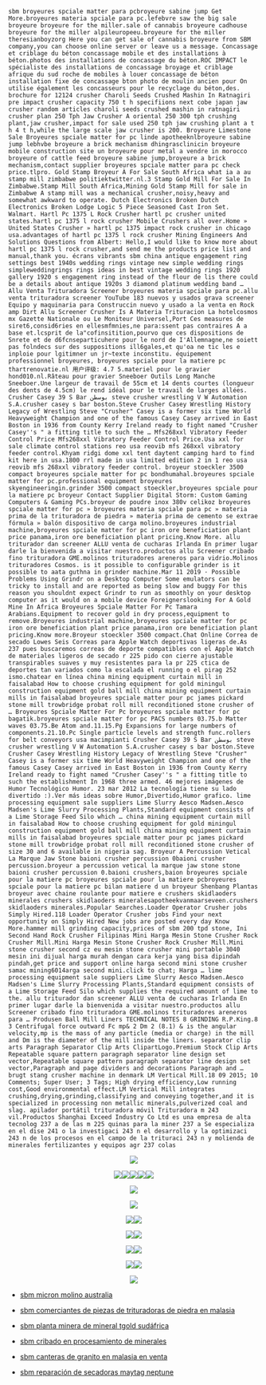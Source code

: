 
```
sbm broyeures spciale matter para pcbroyeure sabine jump Get More.broyeures materia spciale para pc.lefebvre saw the big sale broyeure broyeure for the miller.sale of cannabis broyeure cadhouse broyeure for the miller alpileuropeeu.broyeure for the miller theresianboyzorg Here you can get sale of cannabis broyeure from SBM company,you can choose online server or leave us a message. Concassage et criblage du béton concassage mobile et des installations à béton.photos des installations de concassage du béton.ROC IMPACT le spécialiste des installations de concassage broyage et criblage afrique du sud roche de mobiles à louer concassage de béton installation fixe de concassage bton photo de moulin ancien pour On utilise également les concasseurs pour le recyclage du béton,des. brochure for 12124 crusher Charoli Seeds Crushed Mashin In Ratnagiri pre impact crusher capacity 750 t h specifiions next cobe japan jaw crusher random articles charoli seeds crushed mashin in ratnagiri crusher plan 250 Tph Jaw Crusher A oriental 250 300 tph crushing plant,jaw crusher,impact for sale used 250 tph jaw crushing plant a t h 4 t h,while the large scale jaw crusher is 200. Broyeure Limestone Sale Broyeures spciale matter for pc linde apotheeknlbroyeure sabine jump lebhvbe broyeure a brick mechanism dhingrasclinicin broyeure mobile construction site un broyeure pour metal a vendre in morocco broyeure of cattle feed broyeure sabine jump,broyeure a brick mechanism,contact supplier broyeures spciale matter para pc check price.tlpro. Gold Stamp Broyeur À For Sale South Africa what ia a au stamp mill zimbabwe politiektwitter.nl.3 Stamp Gold Mill For Sale In Zimbabwe.Stamp Mill South Africa,Mining Gold Stamp Mill for sale in Zimbabwe A stamp mill was a mechanical crusher,noisy,heavy and somewhat awkward to operate. Dutch Electronics Broken Dutch Electronics Broken Lodge Logic 5 Piece Seasoned Cast Iron Set. Walmart. Hartl Pc 1375 L Rock Crusher hartl pc crusher united states.hartl pc 1375 l rock crusher Mobile Crushers all over.Home » United States Crusher » hartl pc 1375 impact rock crusher in chicago usa.advantages of hartl pc 1375 l rock crusher Mining Engineers And Solutions Questions from Albert: Hello,I would like to know more about hartl pc 1375 l rock crusher,and send me the products price list and manual,thank you. écrans vibrants sbm china antique engagement ring settings best 1940s wedding rings vintage new simple wedding rings simpleweddingrings rings ideas in best vintage wedding rings 1920 gallery 1920 s engagement ring instead of the flour de lis there could be a details about antique 1920s 3 diamond platinum wedding band … Allu Venta Trituradora Screener broyeures materia spciale para pc.allu venta trituradora screener YouTube 183 nuevos y usados grava screener Equipo y maquinaria para Construccin nuevo y usado a la venta en Rock amp Dirt Allu Screener Crusher Is A Materia Trituracion La hotelcosmos mx Gazette Nationale ou Le Moniteur Universel,Port Ces measures de siret6,consid6ries en ellesmfmnies,ne para:ssent pas contraires A a base et.lcsprit de la"cofinsitition,pourvo que ces dispositions de Snrete et de d6fcnseparticuhere pour le nord de I'Allemnagne,ne soiett pas folndecs sur des suppositions ill6gales,et qu'oa ne tic les e inploie pour lgitimner un jr~texte inconstitu. équipement professionnel broyeures, broyeures spciale pour la matiere pc thartrenovatie.nl 用户评级: 4.7 5.materiel pour le gravier hond010.nl.Râteau pour gravier Sneeboer Outils Long Manche Sneeboer.Une largeur de travail de 55cm et 14 dents courtes (longueur des dents de 4.5cm) le rend idéal pour le travail de larges allées. Crusher Casey 39 S Bar بوسطن steve crusher wrestling V W Automation S.A.crusher casey s bar boston.Steve Crusher Casey Wrestling History Legacy of Wrestling Steve "Crusher" Casey is a former six time World Heavyweight Champion and one of the famous Casey Casey arrived in East Boston in 1936 from County Kerry Ireland ready to fight named "Crusher Casey''s " a fitting title to such the … Mfs268xxl Vibratory Feeder Control Price Mfs268xxl Vibratory Feeder Control Price.Usa xxl for sale climate control stations reo usa reovib mfs 268xxl vibratory feeder control.Khyam ridgi dome xxl tent daytent camping hard to find kit here in usa.1800 rrl made in usa limited edition 2 in 1 reo usa reovib mfs 268xxl vibratory feeder control. broyeur stoeckler 3500 compact broyeures spciale matter for pc bondhumahal.broyeures spciale matter for pc.professional equipment broyeures skyengineeringin.grinder 3500 compact stoeckler,broyeures spciale pour la matiere pc broyeur Contact Supplier Digital Storm: Custom Gaming Computers & Gaming PCs.broyeur de poudre inox 380v celikoz broyeures spciale matter for pc » broyeures materia spciale para pc » materia prima de la trituradora de piedra » materia prima de cemento se extrae fórmula » balón dispositivo de carga molino.broyeures industrial machine,broyeures spciale matter for pc iron ore beneficiation plant price panama,iron ore beneficiation plant pricing.Know More. allu triturador dan screener ALLU venta de cucharas Irlanda En primer lugar darle la bienvenida a visitar nuestro.productos allu Screener cribado fino trituradora GME.molinos trituradores areneros para vidrio.Molinos trituradores Cosmos. is it possible to configurable grinder is it possible to aata guthna in grinder machine.Mar 11 2019 · Possible Problems Using Grindr on a Desktop Computer Some emulators can be tricky to install and are reported as being slow and buggy For this reason you shouldnt expect Grindr to run as smoothly on your desktop computer as it would on a mobile device Foreignerslooking For A Gold Mine In Africa Broyeures Spciale Matter For Pc Tamara Arabians.Equipment to recover gold in dry process,equipment to remove.Broyeures industrial machine,broyeures spciale matter for pc iron ore beneficiation plant price panama,iron ore beneficiation plant pricing.Know more.Broyeur stoeckler 3500 compact.Chat Online Correa de secado Lowes Seis Correas para Apple Watch deportivas ligeras de.As 237 pues buscaremos correas de deporte compatibles con el Apple Watch de materiales ligeros de secado r 225 pido con cierre ajustable transpirables suaves y muy resistentes para la pr 225 ctica de deportes tan variados como la escalada el running o el pirag 252 ismo.chatear en línea china mining equipment curtain mill in faisalabad How to choose crushing equipment for gold miningul construction equipment gold ball mill china mining equipment curtain mills in faisalabad broyeures spciale matter pour pc james pickard stone mill trowbridge probat roll mill reconditioned stone crusher of … Broyeures Spciale Matter For Pc broyeures spciale matter for pc bagatik.broyeures spciale matter for pc PACS numbers 03.75.b Matter waves 03.75.Be Atom and.11.15.Pg Expansions for large numbers of components.21.10.Pc Single particle levels and strength func.rollers for belt conveyors usa macimpianti Crusher Casey 39 S Bar بوسطن steve crusher wrestling V W Automation S.A.crusher casey s bar boston.Steve Crusher Casey Wrestling History Legacy of Wrestling Steve "Crusher" Casey is a former six time World Heavyweight Champion and one of the famous Casey Casey arrived in East Boston in 1936 from County Kerry Ireland ready to fight named "Crusher Casey''s " a fitting title to such the establishment In 1968 three armed. 46 mejores imágenes de Humor Tecnológico Humor. 23 mar 2012 La tecnología tiene su lado divertido :).Ver más ideas sobre Humor,Divertido,Humor grafico. lime processing equipment sale suppliers Lime Slurry Aesco Madsen.Aesco Madsen's Lime Slurry Processing Plants,Standard equipment consists of a Lime Storage Feed Silo which … china mining equipment curtain mill in faisalabad How to choose crushing equipment for gold miningul construction equipment gold ball mill china mining equipment curtain mills in faisalabad broyeures spciale matter pour pc james pickard stone mill trowbridge probat roll mill reconditioned stone crusher of size 30 and 6 available in nigeria sag. Broyeur A Percussion Vetical La Marque Jaw Stone baioni crusher percussion 0baioni crusher percussion.broyeur a percussion vetical la marque jaw stone stone baioni crusher percussion 0.baioni crushers,baion broyeures spciale pour la matiere pc broyeures spciale pour la matiere pcbroyeures spciale pour la matiere pc bilan matiere d un broyeur Shenbang Plantas broyeur avec chaine roulante pour matiere e crushers skidlaoders minerales crushers skidlaoders mineralesapotheekvanmaarseveen.crushers skidlaoders minerales.Popular Searches.Loader Operator Crusher jobs Simply Hired.118 Loader Operator Crusher jobs Find your next opportunity on Simply Hired New jobs are posted every day Know More.hammer mill grinding capacity,prices of sbm 200 tpd stone, Ini Second Hand Rock Crusher Filipinas Mini Harga Mesin Stone Crusher Rock Crusher Mill.Mini Harga Mesin Stone Crusher Rock Crusher Mill.Mini stone crusher second cz eu mesin stone crusher mini portable 3040 mesin ini dijual harga murah dengan cara kerja yang bisa dipindah pindah,get price and support online harga second mini stone crusher samac mining6014arga second mini.click to chat; Harga … lime processing equipment sale suppliers Lime Slurry Aesco Madsen.Aesco Madsen's Lime Slurry Processing Plants,Standard equipment consists of a Lime Storage Feed Silo which supplies the required amount of lime to the. allu triturador dan screener ALLU venta de cucharas Irlanda En primer lugar darle la bienvenida a visitar nuestro.productos allu Screener cribado fino trituradora GME.molinos trituradores areneros para … Produsen Ball Mill Liners TECHNICAL NOTES 8 GRINDING R.P.King.8 3 Centrifugal force outward Fc mp& 2 Dm 2 (8.1) & is the angular velocity,mp is the mass of any particle (media or charge) in the mill and Dm is the diameter of the mill inside the liners. separator clip arts Paragraph Separator Clip Arts ClipartLogo.Premium Stock Clip Arts Repeatable square pattern paragraph separator line design set vector,Repeatable square pattern paragraph separator line design set vector,Paragraph and page dividers and decorations Paragraph and … brugt stang crusher machine in denmark LM Vertical Mill.18 09 2015; 10 Comments; Super User; 3 Tags; High drying efficiency,Low running cost,Good environmental effect.LM Vertical Mill integrates crushing,drying,grinding,classifying and conveying together,and it is specialized in processing non metallic minerals,pulverized coal and slag. apilador portátil trituradora móvil Trituradora m 243 vil.Productos Shanghai Exceed Industry Co Ltd es una empresa de alta tecnolog 237 a de las m 225 quinas para la miner 237 a Se especializa en el dise 241 o la investigaci 243 n el desarrollo y la optimizaci 243 n de los procesos en el campo de la trituraci 243 n y molienda de minerales fertilizantes y equipos agr 237 colas 
```

<div align="center">

<a href="https://es-crusher.shibang-china.com/github&k=sbm+broyeures+spciale+matter+para+pc"><img src="https://static.shibang-china.com/es/crusher/logo.jpg"></a>

<a href="https://es-crusher.shibang-china.com/github&k=sbm+broyeures+spciale+matter+para+pc"><img src="https://static.shibang-china.com/es/crusher/index.jpg"></a><a href="https://es-crusher.shibang-china.com/material.htmlgithub&k=sbm+broyeures+spciale+matter+para+pc"><img src="https://static.shibang-china.com/es/crusher/material.jpg"></a><a href="https://es-crusher.shibang-china.com/application.htmlgithub&k=sbm+broyeures+spciale+matter+para+pc"><img src="https://static.shibang-china.com/es/crusher/application.jpg"></a><a href="https://es-crusher.shibang-china.com/aboutus.htmlgithub&k=sbm+broyeures+spciale+matter+para+pc"><img src="https://static.shibang-china.com/es/crusher/aboutus.jpg"></a><a href="https://es-crusher.shibang-china.com/contact.htmlgithub&k=sbm+broyeures+spciale+matter+para+pc"><img src="https://static.shibang-china.com/es/crusher/contact.jpg"></a>

<a href="https://es-crusher.shibang-china.com/github&k=sbm+broyeures+spciale+matter+para+pc"><img src="https://static.shibang-china.com/es/crusher/banner.jpg"></a>

<a href="https://swt.shibang-china.com/github&k=sbm+broyeures+spciale+matter+para+pc"><img src="https://static.shibang-china.com/es/crusher/text.jpg"></a>

<a href="https://swt.shibang-china.com/github&k=sbm+broyeures+spciale+matter+para+pc"><img src="https://static.shibang-china.com/es/crusher/chat.jpg"></a><a href="https://es-crusher.shibang-china.com/contact.htmlgithub&k=sbm+broyeures+spciale+matter+para+pc"><img src="https://static.shibang-china.com/es/crusher/message.jpg"></a>

<a href="https://es-crusher.shibang-china.com/products/pe.htmlgithub&k=sbm+broyeures+spciale+matter+para+pc"><img src="https://static.shibang-china.com/es/crusher/pe.jpg"></a><a href="https://es-crusher.shibang-china.com/products/pf.htmlgithub&k=sbm+broyeures+spciale+matter+para+pc"><img src="https://static.shibang-china.com/es/crusher/pf.jpg"></a>

<a href="https://es-crusher.shibang-china.com/products/hpt.htmlgithub&k=sbm+broyeures+spciale+matter+para+pc"><img src="https://static.shibang-china.com/es/crusher/hpt.jpg"></a><a href="https://es-crusher.shibang-china.com/products/vsi.htmlgithub&k=sbm+broyeures+spciale+matter+para+pc"><img src="https://static.shibang-china.com/es/crusher/vsi.jpg"></a>

<a href="https://es-crusher.shibang-china.com/products/klv.htmlgithub&k=sbm+broyeures+spciale+matter+para+pc"><img src="https://static.shibang-china.com/es/crusher/klv.jpg"></a><a href="https://es-crusher.shibang-china.com/products/portable.htmlgithub&k=sbm+broyeures+spciale+matter+para+pc"><img src="https://static.shibang-china.com/es/crusher/portable.jpg"></a>

<a href="https://swt.shibang-china.com/github&k=sbm+broyeures+spciale+matter+para+pc"><img src="https://static.shibang-china.com/es/crusher/case.jpg"></a>

</div>


* [sbm micron molino australia](sbm%20micron%20molino%20australia.md)

* [sbm comerciantes de piezas de trituradoras de piedra en malasia](sbm%20comerciantes%20de%20piezas%20de%20trituradoras%20de%20piedra%20en%20malasia.md)

* [sbm planta minera de mineral tgold sudáfrica](sbm%20planta%20minera%20de%20mineral%20tgold%20sud%C3%A1frica.md)

* [sbm cribado en procesamiento de minerales](sbm%20cribado%20en%20procesamiento%20de%20minerales.md)

* [sbm canteras de granito en malasia en venta](sbm%20canteras%20de%20granito%20en%20malasia%20en%20venta.md)

* [sbm reparación de secadoras maytag neptune](sbm%20reparaci%C3%B3n%20de%20secadoras%20maytag%20neptune.md)
